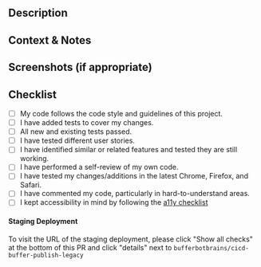 <!--- Provide a general summary of your changes in the Title above. -->

## Description

<!--- Describe your changes in detail. -->

## Context & Notes

<!--- Why is this change required? What problem does it solve? -->
<!--- Is there a related JIRA card? Please link to it here. -->

## Screenshots (if appropriate)

## Checklist

<!--- Go over all the following points, and put an `x` in all the boxes that apply. -->

-   [ ] My code follows the code style and guidelines of this project. <!--- eslint -->
-   [ ] I have added tests to cover my changes.
-   [ ] All new and existing tests passed.
-   [ ] I have tested different user stories. <!--- e.g. team members, different plans -->
-   [ ] I have identified similar or related features and tested they are still working.
-   [ ] I have performed a self-review of my own code.
-   [ ] I have tested my changes/additions in the latest Chrome, Firefox, and Safari.
-   [ ] I have commented my code, particularly in hard-to-understand areas.
-   [ ] I kept accessibility in mind by following the [a11y checklist](https://www.notion.so/buffer/Workflow-Checklist-e64d86eb795140bcbfdc16d1c72e573f)

#### Staging Deployment

To visit the URL of the staging deployment, please click "Show all checks" at the bottom of this PR and click "details" next to `bufferbotbrains/cicd-buffer-publish-legacy`
